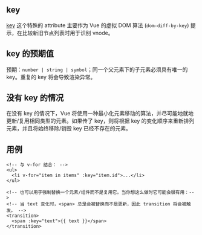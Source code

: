 ## key

[#1]: https://cn.vuejs.org/api/built-in-special-attributes.html#key

[key][#1] 这个特殊的 attribute 主要作为 Vue 的虚拟 DOM 算法 (`dom-diff-by-key`) 提示，在比较新旧节点列表时用于识别 vnode。

## key 的预期值

预期：`number | string | symbol`；同一个父元素下的子元素必须具有唯一的 key。重复的 key 将会导致渲染异常。

## 没有 key 的情况

在没有 key 的情况下，Vue 将使用一种最小化元素移动的算法，并尽可能地就地更新/复用相同类型的元素。如果传了 key，则将根据 key 的变化顺序来重新排列元素，并且将始终移除/销毁 key 已经不存在的元素。

## 用例

```vue
<!-- 与 v-for 结合： -->
<ul>
  <li v-for="item in items" :key="item.id">...</li>
</ul>

<!-- 也可以用于强制替换一个元素/组件而不是复用它。当你想这么做时它可能会很有用：-->
<!-- 当 text 变化时，<span> 总是会被替换而不是更新，因此 transition 将会被触发。 -->
<transition>
  <span :key="text">{{ text }}</span>
</transition>
```
